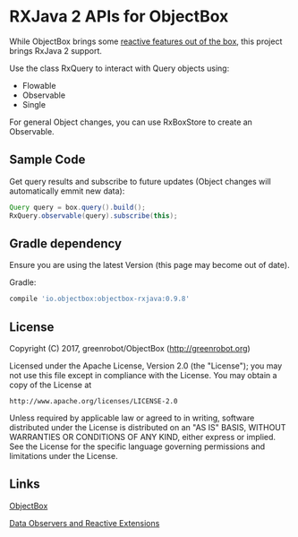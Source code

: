 RXJava 2 APIs for ObjectBox
===========================
While ObjectBox brings some [reactive features out of the box](http://greenrobot.org/objectbox/documentation/data-observers-reactive-extensions/), this project brings RxJava 2 support.  

Use the class RxQuery to interact with Query objects using:
 * Flowable
 * Observable
 * Single

For general Object changes, you can use RxBoxStore to create an Observable.

Sample Code
-----------
Get query results and subscribe to future updates (Object changes will automatically emmit new data):

```java
Query query = box.query().build();
RxQuery.observable(query).subscribe(this);
```
    
Gradle dependency
-----------------
Ensure you are using the latest Version (this page may become out of date).

Gradle:
```gradle
compile 'io.objectbox:objectbox-rxjava:0.9.8'
```

License
-------
Copyright (C) 2017, greenrobot/ObjectBox (http://greenrobot.org)

Licensed under the Apache License, Version 2.0 (the "License");
you may not use this file except in compliance with the License.
You may obtain a copy of the License at

    http://www.apache.org/licenses/LICENSE-2.0

Unless required by applicable law or agreed to in writing, software
distributed under the License is distributed on an "AS IS" BASIS,
WITHOUT WARRANTIES OR CONDITIONS OF ANY KIND, either express or implied.
See the License for the specific language governing permissions and
limitations under the License.

Links
-----
[ObjectBox](http://greenrobot.org/objectbox/)

[Data Observers and Reactive Extensions](http://greenrobot.org/objectbox/documentation/data-observers-reactive-extensions/)
